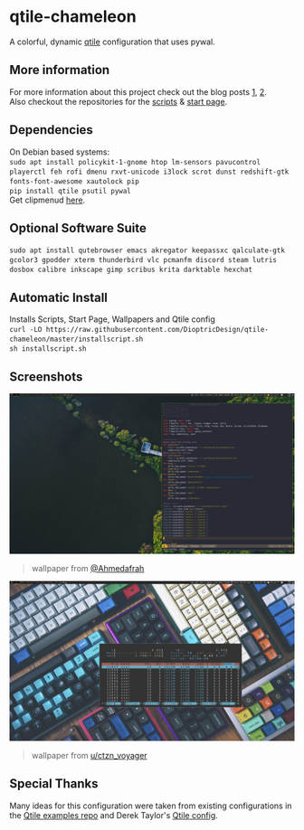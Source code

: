 # qtile-chameleon
A colorful, dynamic [qtile](https://github.com/qtile/qtile) configuration that uses pywal. 
## More information
For more information about this project check out the blog posts [1](https://wp.me/p8j8Cr-qe), [2](https://www.dioptricdesign.com/2021/08/20/qtile-chameleon-update/). \
Also checkout the repositories for the [scripts](https://github.com/DioptricDesign/scripts) & [start page](https://github.com/DioptricDesign/min-startpage).<br> 
## Dependencies
On Debian based systems: \
`sudo apt install policykit-1-gnome htop lm-sensors pavucontrol playerctl feh rofi dmenu rxvt-unicode i3lock scrot dunst redshift-gtk fonts-font-awesome xautolock pip`\
`pip install qtile psutil pywal`\
Get clipmenud [here](https://github.com/cdown/clipmenu).
## Optional Software Suite
`sudo apt install qutebrowser emacs akregator keepassxc qalculate-gtk gcolor3 gpodder xterm thunderbird vlc pcmanfm discord steam lutris dosbox calibre inkscape gimp scribus krita darktable hexchat`
## Automatic Install
Installs Scripts, Start Page, Wallpapers and Qtile config\
`curl -LO https://raw.githubusercontent.com/DioptricDesign/qtile-chameleon/master/installscript.sh`\
`sh installscript.sh`
## Screenshots
![qtile config](screens/2021-08-09-122122_1920x1080_scrot.png)
> wallpaper from [@Ahmedafrah](https://unsplash.com/photos/UWCIzF2gkdg)

![qtile config](screens/2021-08-09-120326_1920x1080_scrot.png)
> wallpaper from  [u/ctzn_voyager](https://www.reddit.com/r/MechanicalKeyboards/comments/4vh8ui/photo_its_getting_crowded_in_here/) 

## Special Thanks
Many ideas for this configuration were taken from existing configurations in the [Qtile examples repo](https://github.com/qtile/qtile-examples) and Derek Taylor's [Qtile config](https://gitlab.com/dwt1/dotfiles/-/tree/master/.config/qtile). 

